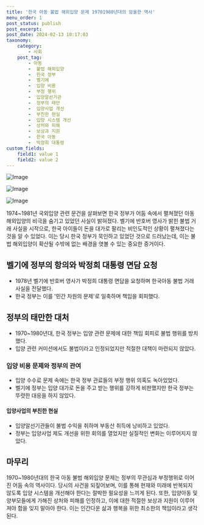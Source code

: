```yaml
---
title: '한국 아동 불법 해외입양 문제 19701980년대의 암울한 역사'
menu_order: 1
post_status: publish
post_excerpt: 
post_date: 2024-02-13 10:17:03
taxonomy:
    category:
        - 사회
    post_tag:
        - 아동
        -  불법 해외입양
        -  한국 정부
        -  벨기에
        -  입양 비용
        -  부정 행위
        -  입양알선기관
        -  정부의 태만
        -  입양사업 개선
        -  부친한 현실
        -  입양 시스템 개선
        -  상처와 피해
        -  보상과 지원
        -  한국 아동
        -  박정희 대통령
custom_fields:
    field1: value 1
    field2: value 2
---
```


![Image](https://imgnews.pstatic.net/image/028/2024/02/13/0002676604_001_20240213071501074.jpg?type=w647)

![Image](https://imgnews.pstatic.net/image/028/2024/02/13/0002676604_002_20240213071501221.jpg?type=w647)

![Image](https://imgnews.pstatic.net/image/028/2024/02/13/0002676604_003_20240213071501245.jpg?type=w647)

1974~1981년 국외입양 관련 문건을 살펴보면 한국 정부가 어둠 속에서 펼쳐졌던 아동 해외입양의 비극을 숨기고 있었던 사실이 밝혀졌다. 벨기에 반호버 영사가 밝힌 불법 거래 사실을 시작으로, 한국 아이들이 돈을 대가로 팔리는 비인도적인 상황이 펼쳐졌다는 것을 알 수 있었다. 이는 당시 한국 정부가 묵인하고 있었던 것으로 드러났는데, 이는 불법 해외입양이 확산될 수밖에 없는 배경을 엿볼 수 있는 중요한 증거이다.
## 벨기에 정부의 항의와 박정희 대통령 면담 요청
- 1978년 벨기에 반호버 영사가 박정희 대통령 면담을 요청하며 한국아동 불법 거래 사실을 전달했다.
- 한국 정부는 이를 '민간 차원의 문제'로 일축하며 책임을 회피했다.
## 정부의 태만한 대처
- 1970~1980년대, 한국 정부는 입양 관련 문제에 대한 책임 회피로 불법 행위를 방치했다.
- 입양 관련 커미션에서도 불법이라고 인정되었지만 적절한 대책이 마련되지 않았다.
### 입양 비용 문제와 정부의 관여
- 입양 수수료 문제 속에는 한국 정부 관료들의 부정 행위 의혹도 녹아있었다.
- 벨기에 정부는 입양 대가로 돈을 주고 받는 행위를 강하게 비판했지만 한국 정부는 뚜렷한 대응을 하지 않았다.
#### 입양사업의 부친한 현실
- 입양알선기관들이 불법 수익을 취하며 부동산 취득에 낭비하고 있었다.
- 정부는 입양사업 제도 개선을 위한 회의를 열었지만 실질적인 변화는 이루어지지 않았다.
## 마무리
1970~1980년대의 한국 아동 불법 해외입양 문제는 정부의 무관심과 부정행위로 이어진 어둠 속의 역사이다. 당시의 사건을 되짚어보며, 이를 통해 현재와 미래에 반복되지 않도록 입양 시스템을 개선해야 한다는 절박한 필요성을 느끼게 된다. 또한, 입양아동 및 양부모들에게 가해진 상처와 피해를 인정하고, 이에 대한 적절한 보상과 지원이 이루어져야 함을 잊지 말아야 한다. 이는 인간다운 삶과 행복을 위한 최소한의 책임이라고 생각된다.
